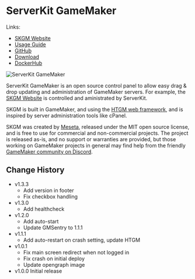 # ServerKit GameMaker

Links:
* [SKGM Website](https://skgm.meseta.dev)
* [Usage Guide](https://skgm.meseta.dev/docs)
* [GitHub](https://github.com/meseta/skgm)
* [Download](https://github.com/meseta/skgm/releases)
* [DockerHub](https://hub.docker.com/r/meseta/skgm)

![ServerKit GameMaker](https://skgm.meseta.dev/static/opengraph.png)

ServerKit GameMaker is an open source control panel to allow easy drag & drop updating and administration of GameMaker servers. For example, the [SKGM Website](https://skgm.meseta.dev) is controlled and aministrated by ServerKit.

SKGM is built in GameMaker, and using the [HTGM web framework](https://htgm.meseta.dev), and is inspired by server administration tools like cPanel.

SKGM was created by [Meseta](https://meseta.dev), released under the MIT open source license, and is free to use for commercial and non-commercial projects. The project is released as-is, and no support or warranties are provided, but those working on GameMaker projects in general may find help from the friendly [GameMaker community on Discord](https://discord.gg/gamemaker).

## Change History
* v1.3.3
  * Add version in footer
  * Fix checkbox handling
* v1.3.0
  * Add healthcheck
* v1.2.0
  * Add auto-start
  * Update GMSentry to 1.1.1
* v1.1.1
  * Add auto-restart on crash setting, update HTGM
* v1.0.1
  * Fix main screen redirect when not logged in
  * Fix crash on initial deploy
  * Update opengraph image
* v1.0.0 Initial release
